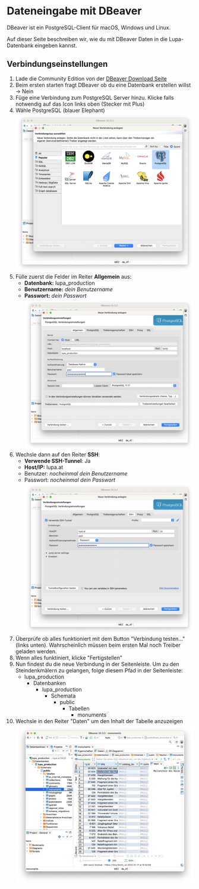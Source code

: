 # Dateneingabe mit DBeaver

DBeaver ist ein PostgreSQL-Client für macOS, Windows und Linux.

Auf dieser Seite beschreiben wir, wie du mit DBeaver Daten in die Lupa-Datenbank eingeben kannst.

## Verbindungseinstellungen


1. Lade die Community Edition von der [DBeaver Download Seite](https://dbeaver.io/download/)
2. Beim ersten starten fragt DBeaver ob du eine Datenbank erstellen willst -> Nein
3. Füge eine Verbindung zum PostgreSQL Server hinzu. Klicke falls notwendig auf das Icon links oben (Stecker mit Plus)
4. Wähle PostgreSQL (blauer Elephant)
   ![Connect Dbeaver 1](images/connect-dbeaver-1.jpg)
5. Fülle zuerst die Felder im Reiter **Allgemein** aus:
   - **Datenbank:** lupa_production
   - **Benutzername:** *dein Benutzername*
   - **Passwort:** *dein Passwort*
   ![Connect Dbeaver 2](images/connect-dbeaver-2.jpg)
6. Wechsle dann auf den Reiter **SSH**:
   - **Verwende SSH-Tunnel**: Ja
   - **Host/IP:** lupa.at
   - Benutzer: *nocheinmal dein Benutzername*
   - Passwort: *nocheinmal dein Passwort*
   ![Connect Dbeaver 3](images/connect-dbeaver-3.jpg)
7. Überprüfe ob alles funktioniert mit dem Button "Verbindung testen…" (links unten). Wahrscheinlich müssen beim ersten Mal noch Treiber geladen werden.
8. Wenn alles funktiniert, klicke "Fertigstellen"
9. Nun findest du die neue Verbindung in der Seitenleiste. Um zu den Steindenkmälern zu gelangen, folge diesem Pfad in der Seitenleiste:
   - lupa_production
     - Datenbanken
       - lupa_production
         - Schemata
           - public
             - Tabellen
               - monuments
10. Wechsle in den Reiter "Daten" um den Inhalt der Tabelle anzuzeigen
    ![Connect Dbeaver 4](images/connect-dbeaver-4.jpg)
